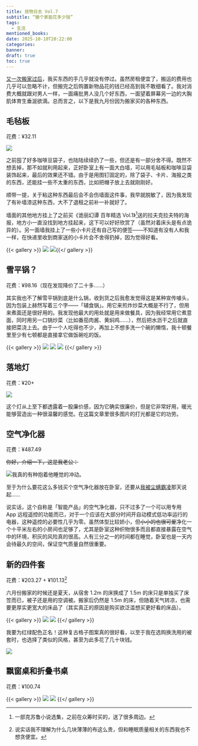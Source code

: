 ```yaml
---
title: 揽物日志 Vol.7
subtitle: “搬个家能花多少钱”
tags:
  - 生活
mentioned_books:
date: 2025-10-10T20:22:00
categories:
banner:
draft: true
toc: true
---
```


[又一次搬家过后](/posts/%E9%80%83%E7%A6%BB%E7%8B%AC%E5%B1%85%E7%94%9F%E6%B4%BB/)，我买东西的手几乎就没有停过。虽然房租便宜了，搬运的费用也几乎可以忽略不计，但搬完之后购置新物品花的钱已经高到我不敢细看了。我对消费大概就跟对男人一样，一面痛批男人没几个好东西，一面望着屏幕另一边的大胸肌体育生垂涎欲滴。总而言之，以下是我九月份因为搬家买的各种东西。<!--more-->

## 毛毡板

花费：¥32.11

![](https://image.guhub.cn/uPic/2025/09/20250922my-bedroom-wall.jpeg)

之前囤了好多咖啡豆袋子，也陆陆续续扔了一些，但还是有一部分舍不得。既然不想丢掉，那不如就利用起来，正好卧室上有一面大白墙，可以用毛毡板和咖啡豆袋装饰起来，最后的效果还不错。由于是用图钉固定的，除了袋子、卡片、海报之类的东西，还能挂一些不太重的东西，比如把帽子放上去就刚刚好。

顺带一提，关于粘这种东西最后会不会伤墙面这件事，我早就脱敏了，因为我发现了有补墙漆这种东西，大不了退租之前补一补就好了。

墙面的其他地方挂上了之前买《诡丽幻谭 百年精选 Vol.1》[^1]送的拉夫克拉夫特的海报，地方小一直没找到地方挂起来，这下可以好好欣赏了（虽然对着床头是有点诡异的）。另一面墙我挂上了一些小卡片还有自己写的便签——不知道有没有人和我一样，在快递里收到商家送的小卡片会不舍得扔掉，因为觉得好看。

{{< gallery >}}
![](https://image.guhub.cn/picgo2025/IMG_5571%20Large.jpeg)
![](https://image.guhub.cn/picgo2025/IMG_5572%20Large.jpeg){{</ gallery >}}

## 雪平锅？

花费：¥98.16（现在发现降价了二十多……）

其实我也不了解雪平锅到底是什么锅，收到货之后我愈发觉得这是某种宣传噱头，因为包装上赫然写着三个字——「辅食锅」。用它来煎炸炒菜大概是不行了，但用来煮面还是很好用的。我发现他最大的用处就是用来做餐具，因为我经常用它煮意面，同时用另一口锅炒菜（比如番茄肉酱、黄焖鸡……），然后把水沥干之后就直接把菜浇上去。由于一个人吃得也不少，再加上不想多洗一个碗的懒惰，我十顿餐里至少有七顿都是直接拿它做饭碗吃的饭。

{{< gallery >}}
![](https://image.guhub.cn/picgo2025/IMG_5436%20Large.jpeg)
![](https://image.guhub.cn/picgo2025/IMG_5424%20Large.jpeg)
![](https://image.guhub.cn/picgo2025/IMG_5460%20Large.jpeg)
{{</ gallery >}}

## 落地灯

花费：¥20+

![](https://image.guhub.cn/picgo2025/IMG_5569%20Large.jpeg)

这个灯从上至下都透露着一股廉价感，因为它确实很廉价，但是它非常好用，暖光能够营造出一种很温馨的感觉。在这篇文章里很多图片的打光都是它的功劳。

## 空气净化器

花费：¥487.49

~~你好，介绍一下，这是我老公：~~

![](https://image.guhub.cn/picgo2025/IMG_5568%20Large.jpeg "我真的有种抱着他睡觉的冲动。")

至于为什么要花这么多钱买个空气净化器放在卧室，还要从[我被尘螨霸凌](/posts/我与灰尘不共戴天/)那天说起……

说实话，这个自称是「智能产品」的空气净化器，只不过多了一个可以用专用 App 远程遥控的功能而已，对于一个应该在大部分时间开自动模式低功率运行的电器，这种遥控的必要性几乎为零。虽然体型比较娇小，但~~小小的也很可爱~~净化一个十平米左右的小房间也足够了，尤其是卧室这种织物很多而且都直接暴露在空气中的环境，积灰的风险真的很高。人有三分之一的时间都在睡觉，卧室也是一天内会待最久的空间，保证空气质量自然很重要。

## 新的四件套

花费：¥203.27 + ¥101.13[^2]

六月份搬家的时候还是夏天，从宿舍 1.2m 的床换成了 1.5m 的床只是单独买了床笠而已，被子还是用的空调被。搬家后仍然是 1.5m 的床，但随着天气转凉，也需要更厚实更宽大的床品了（其实真正的原因是购买欲泛滥想买更好看的床品）。

{{< gallery >}}
![](https://image.guhub.cn/picgo2025/IMG_5464%20Large.jpeg)
![](https://image.guhub.cn/picgo2025/IMG_5465%20Large.jpeg)
{{</ gallery >}}

我要为红绿配色正名！这种复古格子图案真的很好看，以至于我在选购换洗用的被套时，也选择了类似的风格，甚至为此多花了几十块钱。

![](https://image.guhub.cn/picgo2025/IMG_5570%20Large.jpeg)

## 飘窗桌和折叠书桌

花费：¥100.74

{{< gallery >}}
![](https://image.guhub.cn/picgo2025/IMG_5566%20LargeEdited.jpeg)
![](https://image.guhub.cn/picgo2025/IMG_5567%20Large.jpeg)
{{</ gallery >}}



[^1]: 一部克苏鲁小说选集，之前在众筹时买的，送了很多周边。

[^2]: 说实话我不理解为什么几块薄薄的布这么贵，但和睡眠质量相关的东西我也不想贪便宜。
